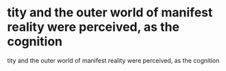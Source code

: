 # tity and the outer world of manifest reality were perceived, as the cognition

tity and the outer world of manifest reality were perceived, as the cognition